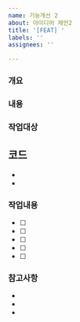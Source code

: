 ```yaml
---
name: 기능개선 2
about: 아이디어 제안2
title: '[FEAT] '
labels: ''
assignees: ''

---
```


### 개요


### 내용


### 작업대상
코드
- 
- 
- 

### 작업내용
- [ ] 
- [ ] 
- [ ] 
- [ ] 
- [ ] 

### 참고사항
- 
- 
- 
